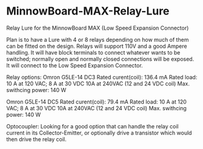 # MinnowBoard-MAX-Relay-Lure
Relay Lure for the MinnowBoard MAX (Low Speed Expansion Connector) 

Plan is to have a Lure with 4 or 8 relays depending on how much of them can be fitted on the design. 
Relays will support 110V and a good Ampere handling.
It will have block terminals to connect whatever wants to be switched; normally open and normally closed connections will be exposed.
It will connect to the Low Speed Expansion Connector. 


Relay options:
Omron G5LE-14 DC3
    Rated curent(coil): 136.4 mA 
    Rated load: 10 A at 120 VAC; 8 A at 30 VDC
                10A at 240VAC (12 and 24 VDC coil)
    Max. swithcing power: 140 W
    
Omron G5LE-14 DC5
    Rated curent(coil): 79.4 mA 
    Rated load: 10 A at 120 VAC; 8 A at 30 VDC
                10A at 240VAC (12 and 24 VDC coil)
    Max. swithcing power: 140 W

Optocoupler: Looking for a good option that can handle the relay coil current in its Collector-Emitter, or optionally drive a transistor which would then drive the relay coil. 
    
